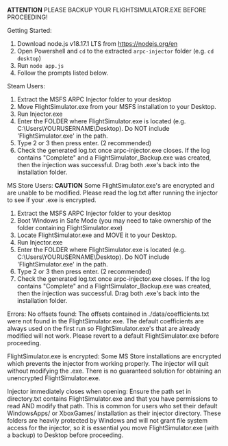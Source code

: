 **ATTENTION**
PLEASE BACKUP YOUR FLIGHTSIMULATOR.EXE BEFORE PROCEEDING!

Getting Started:
1. Download node.js v18.17.1 LTS from https://nodejs.org/en
2. Open Powershell and `cd` to the extracted `arpc-injector` folder (e.g. `cd desktop`)
3. Run `node app.js`
4. Follow the prompts listed below.

Steam Users:
1. Extract the MSFS ARPC Injector folder to your desktop
2. Move FlightSimulator.exe from your MSFS installation to your Desktop.
3. Run Injector.exe
4. Enter the FOLDER where FlightSimulator.exe is located (e.g. C:\Users\YOURUSERNAME\Desktop). Do NOT include 'FlightSimulator.exe' in the path.
5. Type 2 or 3 then press enter. (2 recommended)
6. Check the generated log.txt once arpc-injector.exe closes. If the log contains "Complete" and a FlightSimulator_Backup.exe was created, then the injection was successful. Drag both .exe's back into the  installation folder.

MS Store Users:
**CAUTION**
Some FlightSimulator.exe's are encrypted and are unable to be modified. Please read the log.txt after running the injector to see if your .exe is encrypted.

1. Extract the MSFS ARPC Injector folder to your desktop
2. Boot Windows in Safe Mode (you may need to take ownership of the folder containing FlightSimulator.exe)
3. Locate FlightSimulator.exe and MOVE it to your Desktop.
4. Run Injector.exe
5. Enter the FOLDER where FlightSimulator.exe is located (e.g. C:\Users\YOURUSERNAME\Desktop). Do NOT include 'FlightSimulator.exe' in the path.
6. Type 2 or 3 then press enter. (2 recommended)
7. Check the generated log.txt once arpc-injector.exe closes. If the log contains "Complete" and a FlightSimulator_Backup.exe was created, then the injection was successful. Drag both .exe's back into the  installation folder.

Errors:
No offsets found: The offsets contained in ./data/coefficients.txt were not found in the FlightSimulator.exe. The default coefficients are always used on the first run so FlightSimulator.exe's that are already modified will not work. Please revert to a default FlightSimulator.exe before proceeding.

FlightSimulator.exe is encrypted: Some MS Store installations are encrypted which prevents the injector from working properly. The injector will quit without modifying the .exe. There is no guaranteed solution for obtaining an unencrypted FlightSimulator.exe. 

Injector immediately closes when opening: Ensure the path set in directory.txt contains FlightSimulator.exe and that you have permissions to read AND modify that path. This is common for users who set their default WindowsApps/ or XboxGames/ installation as their injector directory. These folders are heavily protected by Windows and will not grant file system access for the injector, so it is essential you move FlightSimulator.exe (with a backup) to Desktop before proceeding.
